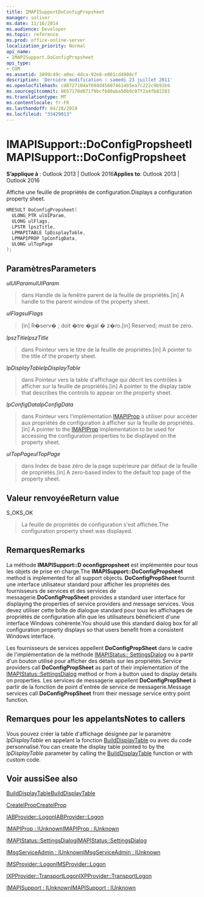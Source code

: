 ```yaml
---
title: IMAPISupportDoConfigPropsheet
manager: soliver
ms.date: 11/16/2014
ms.audience: Developer
ms.topic: reference
ms.prod: office-online-server
localization_priority: Normal
api_name:
- IMAPISupport.DoConfigPropsheet
api_type:
- COM
ms.assetid: 3899c49c-a0ec-4dca-92e8-e801cd4908cf
description: 'Derniére modification : samedi 23 juillet 2011'
ms.openlocfilehash: cd8727104af694d456074614b5ea7c222c9b91b9
ms.sourcegitcommit: 8657170d071f9bcf680aba50b9c07f2a4fb82283
ms.translationtype: MT
ms.contentlocale: fr-FR
ms.lasthandoff: 04/28/2019
ms.locfileid: "33429013"
---
```

# <a name="imapisupportdoconfigpropsheet"></a><span data-ttu-id="c9a3d-103">IMAPISupport::DoConfigPropsheet</span><span class="sxs-lookup"><span data-stu-id="c9a3d-103">IMAPISupport::DoConfigPropsheet</span></span>

  
  
<span data-ttu-id="c9a3d-104">**S’applique à** : Outlook 2013 | Outlook 2016</span><span class="sxs-lookup"><span data-stu-id="c9a3d-104">**Applies to**: Outlook 2013 | Outlook 2016</span></span> 
  
<span data-ttu-id="c9a3d-105">Affiche une feuille de propriétés de configuration.</span><span class="sxs-lookup"><span data-stu-id="c9a3d-105">Displays a configuration property sheet.</span></span>
  
```cpp
HRESULT DoConfigPropsheet(
  ULONG_PTR ulUIParam,
  ULONG ulFlags,
  LPSTR lpszTitle,
  LPMAPITABLE lpDisplayTable,
  LPMAPIPROP lpConfigData,
  ULONG ulTopPage
);
```

## <a name="parameters"></a><span data-ttu-id="c9a3d-106">Paramètres</span><span class="sxs-lookup"><span data-stu-id="c9a3d-106">Parameters</span></span>

 <span data-ttu-id="c9a3d-107">_ulUIParam_</span><span class="sxs-lookup"><span data-stu-id="c9a3d-107">_ulUIParam_</span></span>
  
> <span data-ttu-id="c9a3d-108">dans Handle de la fenêtre parent de la feuille de propriétés.</span><span class="sxs-lookup"><span data-stu-id="c9a3d-108">[in] A handle to the parent window of the property sheet.</span></span>
    
 <span data-ttu-id="c9a3d-109">_ulFlags_</span><span class="sxs-lookup"><span data-stu-id="c9a3d-109">_ulFlags_</span></span>
  
> <span data-ttu-id="c9a3d-110">[in] R�serv� ; doit �tre �gal � z�ro.</span><span class="sxs-lookup"><span data-stu-id="c9a3d-110">[in] Reserved; must be zero.</span></span>
    
 <span data-ttu-id="c9a3d-111">_lpszTitle_</span><span class="sxs-lookup"><span data-stu-id="c9a3d-111">_lpszTitle_</span></span>
  
> <span data-ttu-id="c9a3d-112">dans Pointeur vers le titre de la feuille de propriétés.</span><span class="sxs-lookup"><span data-stu-id="c9a3d-112">[in] A pointer to the title of the property sheet.</span></span>
    
 <span data-ttu-id="c9a3d-113">_lpDisplayTable_</span><span class="sxs-lookup"><span data-stu-id="c9a3d-113">_lpDisplayTable_</span></span>
  
> <span data-ttu-id="c9a3d-114">dans Pointeur vers la table d'affichage qui décrit les contrôles à afficher sur la feuille de propriétés.</span><span class="sxs-lookup"><span data-stu-id="c9a3d-114">[in] A pointer to the display table that describes the controls to appear on the property sheet.</span></span>
    
 <span data-ttu-id="c9a3d-115">_lpConfigData_</span><span class="sxs-lookup"><span data-stu-id="c9a3d-115">_lpConfigData_</span></span>
  
> <span data-ttu-id="c9a3d-116">dans Pointeur vers l'implémentation [IMAPIProp](imapipropiunknown.md) à utiliser pour accéder aux propriétés de configuration à afficher sur la feuille de propriétés.</span><span class="sxs-lookup"><span data-stu-id="c9a3d-116">[in] A pointer to the [IMAPIProp](imapipropiunknown.md) implementation to be used for accessing the configuration properties to be displayed on the property sheet.</span></span> 
    
 <span data-ttu-id="c9a3d-117">_ulTopPage_</span><span class="sxs-lookup"><span data-stu-id="c9a3d-117">_ulTopPage_</span></span>
  
> <span data-ttu-id="c9a3d-118">dans Index de base zéro de la page supérieure par défaut de la feuille de propriétés.</span><span class="sxs-lookup"><span data-stu-id="c9a3d-118">[in] A zero-based index to the default top page of the property sheet.</span></span>
    
## <a name="return-value"></a><span data-ttu-id="c9a3d-119">Valeur renvoyée</span><span class="sxs-lookup"><span data-stu-id="c9a3d-119">Return value</span></span>

<span data-ttu-id="c9a3d-120">S_OK</span><span class="sxs-lookup"><span data-stu-id="c9a3d-120">S_OK</span></span> 
  
> <span data-ttu-id="c9a3d-121">La feuille de propriétés de configuration s'est affichée.</span><span class="sxs-lookup"><span data-stu-id="c9a3d-121">The configuration property sheet was displayed.</span></span>
    
## <a name="remarks"></a><span data-ttu-id="c9a3d-122">Remarques</span><span class="sxs-lookup"><span data-stu-id="c9a3d-122">Remarks</span></span>

<span data-ttu-id="c9a3d-123">La méthode **IMAPISupport::D oconfigpropsheet** est implémentée pour tous les objets de prise en charge.</span><span class="sxs-lookup"><span data-stu-id="c9a3d-123">The **IMAPISupport::DoConfigPropsheet** method is implemented for all support objects.</span></span> <span data-ttu-id="c9a3d-124">**DoConfigPropSheet** fournit une interface utilisateur standard pour afficher les propriétés des fournisseurs de services et des services de messagerie.</span><span class="sxs-lookup"><span data-stu-id="c9a3d-124">**DoConfigPropSheet** provides a standard user interface for displaying the properties of service providers and message services.</span></span> <span data-ttu-id="c9a3d-125">Vous devez utiliser cette boîte de dialogue standard pour tous les affichages de propriétés de configuration afin que les utilisateurs bénéficient d'une interface Windows cohérente.</span><span class="sxs-lookup"><span data-stu-id="c9a3d-125">You should use this standard dialog box for all configuration property displays so that users benefit from a consistent Windows interface.</span></span> 
  
<span data-ttu-id="c9a3d-126">Les fournisseurs de services appellent **DoConfigPropSheet** dans le cadre de l'implémentation de la méthode [IMAPIStatus:: SettingsDialog](imapistatus-settingsdialog.md) ou à partir d'un bouton utilisé pour afficher des détails sur les propriétés.</span><span class="sxs-lookup"><span data-stu-id="c9a3d-126">Service providers call **DoConfigPropSheet** as part of their implementation of the [IMAPIStatus::SettingsDialog](imapistatus-settingsdialog.md) method or from a button used to display details on properties.</span></span> <span data-ttu-id="c9a3d-127">Les services de messagerie appellent **DoConfigPropSheet** à partir de la fonction de point d'entrée de service de messagerie.</span><span class="sxs-lookup"><span data-stu-id="c9a3d-127">Message services call **DoConfigPropSheet** from their message service entry point function.</span></span> 
  
## <a name="notes-to-callers"></a><span data-ttu-id="c9a3d-128">Remarques pour les appelants</span><span class="sxs-lookup"><span data-stu-id="c9a3d-128">Notes to callers</span></span>

<span data-ttu-id="c9a3d-129">Vous pouvez créer la table d'affichage désignée par le paramètre _lpDisplayTable_ en appelant la fonction [BuildDisplayTable](builddisplaytable.md) ou avec du code personnalisé.</span><span class="sxs-lookup"><span data-stu-id="c9a3d-129">You can create the display table pointed to by the  _lpDisplayTable_ parameter by calling the [BuildDisplayTable](builddisplaytable.md) function or with custom code.</span></span> 
  
## <a name="see-also"></a><span data-ttu-id="c9a3d-130">Voir aussi</span><span class="sxs-lookup"><span data-stu-id="c9a3d-130">See also</span></span>



[<span data-ttu-id="c9a3d-131">BuildDisplayTable</span><span class="sxs-lookup"><span data-stu-id="c9a3d-131">BuildDisplayTable</span></span>](builddisplaytable.md)
  
[<span data-ttu-id="c9a3d-132">CreateIProp</span><span class="sxs-lookup"><span data-stu-id="c9a3d-132">CreateIProp</span></span>](createiprop.md)
  
[<span data-ttu-id="c9a3d-133">IABProvider::Logon</span><span class="sxs-lookup"><span data-stu-id="c9a3d-133">IABProvider::Logon</span></span>](iabprovider-logon.md)
  
[<span data-ttu-id="c9a3d-134">IMAPIProp : IUnknown</span><span class="sxs-lookup"><span data-stu-id="c9a3d-134">IMAPIProp : IUnknown</span></span>](imapipropiunknown.md)
  
[<span data-ttu-id="c9a3d-135">IMAPIStatus::SettingsDialog</span><span class="sxs-lookup"><span data-stu-id="c9a3d-135">IMAPIStatus::SettingsDialog</span></span>](imapistatus-settingsdialog.md)
  
[<span data-ttu-id="c9a3d-136">IMsgServiceAdmin : IUnknown</span><span class="sxs-lookup"><span data-stu-id="c9a3d-136">IMsgServiceAdmin : IUnknown</span></span>](imsgserviceadminiunknown.md)
  
[<span data-ttu-id="c9a3d-137">IMSProvider::Logon</span><span class="sxs-lookup"><span data-stu-id="c9a3d-137">IMSProvider::Logon</span></span>](imsprovider-logon.md)
  
[<span data-ttu-id="c9a3d-138">IXPProvider::TransportLogon</span><span class="sxs-lookup"><span data-stu-id="c9a3d-138">IXPProvider::TransportLogon</span></span>](ixpprovider-transportlogon.md)
  
[<span data-ttu-id="c9a3d-139">IMAPISupport : IUnknown</span><span class="sxs-lookup"><span data-stu-id="c9a3d-139">IMAPISupport : IUnknown</span></span>](imapisupportiunknown.md)

